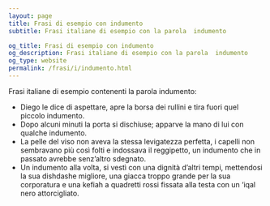 ```yaml
---
layout: page
title: Frasi di esempio con indumento 
subtitle: Frasi italiane di esempio con la parola  indumento

og_title: Frasi di esempio con indumento 
og_description: Frasi italiane di esempio con la parola  indumento
og_type: website
permalink: /frasi/i/indumento.html
---
```


Frasi italiane di esempio contenenti la parola indumento:


- Diego le dice di aspettare, apre la borsa dei rullini e tira fuori quel piccolo indumento.
- Dopo alcuni minuti la porta si dischiuse; apparve la mano di lui con qualche indumento.
- La pelle del viso non aveva la stessa levigatezza perfetta, i capelli non sembravano più così folti e indossava il reggipetto, un indumento che in passato avrebbe senz’altro sdegnato.
- Un indumento alla volta, si vestì con una dignità d’altri tempi, mettendosi la sua dishdashe migliore, una giacca troppo grande per la sua corporatura e una kefiah a quadretti rossi fissata alla testa con un ‘iqal nero attorcigliato.
